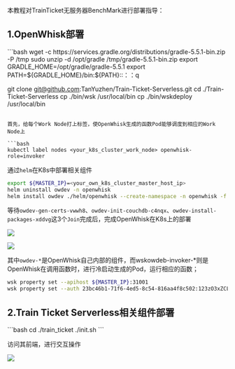 本教程对TrainTicket无服务器BenchMark进行部署指导：

<h2 id="i3IfX">1.OpenWhisk部署</h2>
```bash
wget -c https://services.gradle.org/distributions/gradle-5.5.1-bin.zip -P /tmp
sudo unzip -d /opt/gradle /tmp/gradle-5.5.1-bin.zip
export GRADLE_HOME=/opt/gradle/gradle-5.5.1
export PATH=${GRADLE_HOME}/bin:${PATH}::：：q 

git clone git@github.com:TanYuzhen/Train-Ticket-Serverless.git
cd ./Train-Ticket-Serverless
cp ./bin/wsk /usr/local/bin
cp ./bin/wskdeploy /usr/local/bin
```

首先，给每个Work Node打上标签，使OpenWhisk生成的函数Pod能够调度到相应的Work Node上

```bash
kubectl label nodes <your_k8s_cluster_work_node> openwhisk-role=invoker
```

通过`helm`在K8s中部署相关组件

```bash
export ${MASTER_IP}=<your_own_k8s_cluster_master_host_ip>
helm uninstall owdev -n openwhisk
helm install owdev ./helm/openwhisk --create-namespace -n openwhisk -f ./OpenWhiskCluster.yaml
```

等待`owdev-gen-certs-vwwh8`、`owdev-init-couchdb-c4nqx`、`owdev-install-packages-xddvg`这3个`Join`完成后，完成OpenWhisk在K8s上的部署

![](https://cdn.nlark.com/yuque/0/2025/png/49878225/1742450935660-75e79108-3461-4beb-94bc-725e0fa7c108.png)

![](https://cdn.nlark.com/yuque/0/2025/png/49878225/1742451058794-f01451ca-3895-4641-bc9e-6666d569efd9.png)

其中`owdev-*`是OpenWhisk自己内部的组件，而wskowdeb-invoker-*则是OpenWhisk在调用函数时，进行冷启动生成的Pod，运行相应的函数；

```bash
wsk property set --apihost ${MASTER_IP}:31001
wsk property set --auth 23bc46b1-71f6-4ed5-8c54-816aa4f8c502:123zO3xZCLrMN6v2BKK1dXYFpXlPkccOFqm12CdAsMgRU4VrNZ9lyGVCGuMDGIwP
```

<h2 id="aqYB3">2.Train Ticket Serverless相关组件部署</h2>
```bash
cd ./train_ticket
./init.sh
```

访问其前端，进行交互操作

![](https://cdn.nlark.com/yuque/0/2025/png/49878225/1742452426589-8bfb580c-2e24-4e66-b334-c1f38e20f477.png)

